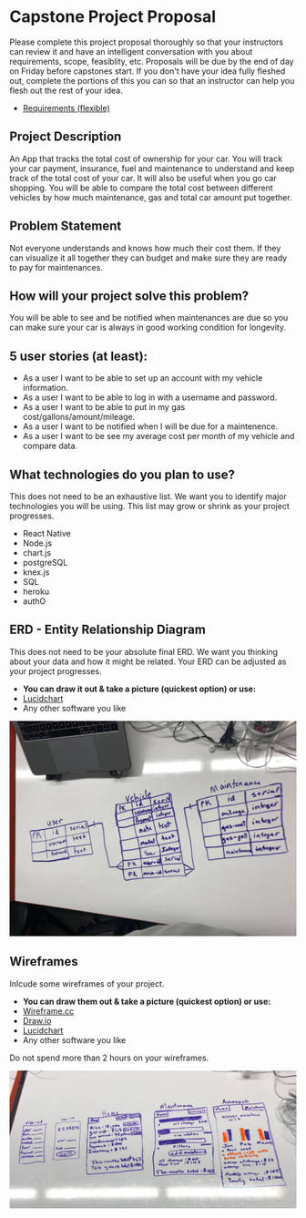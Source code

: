 # Capstone Project Proposal

Please complete this project proposal thoroughly so that your instructors can review it and have an intelligent conversation with you about requirements, scope, feasiblity, etc. Proposals will be due by the end of day on Friday before capstones start. If you don't have your idea fully fleshed out, complete the portions of this you can so that an instructor can help you flesh out the rest of your idea.

* [Requirements (flexible)](https://gist.github.com/matt-winzer/745abaadb509371dfee2a756c8da0c5e)

## Project Description

An App that tracks the total cost of ownership for your car.  You will track your car payment, insurance, fuel and maintenance to understand and keep track of the total cost of your car.  It will also be useful when you go car shopping. You will be able to compare the total cost between different vehicles by how much maintenance, gas and total car amount put together.

## Problem Statement

Not everyone understands and knows how much their cost them.  If they can visualize it all together they can budget and make sure they are ready to pay for maintenances.

## How will your project solve this problem?

You will be able to see and be notified when maintenances are due so you can   make sure your car is always in good working condition for longevity.

## 5 user stories (at least):

* As a user I want to be able to set up an account with my vehicle information.
* As a user I want to be able to log in with a username and password.
* As a user I want to be able to put in my gas cost/gallons/amount/mileage.
* As a user I want to be notified when I will be due for a maintenence.
* As a user I want to be see my average cost per month of my vehicle and compare data.

## What technologies do you plan to use?

This does not need to be an exhaustive list. We want you to identify major technologies you will be using. This list may grow or shrink as your project progresses.

* React Native
* Node.js
* chart.js
* postgreSQL
* knex.js
* SQL
* heroku
* authO


## ERD - Entity Relationship Diagram

This does not need to be your absolute final ERD. We want you thinking about your data and how it might be related. Your ERD can be adjusted as your project progresses. 
* **You can draw it out & take a picture (quickest option) or use:**
* [Lucidchart](https://www.lucidchart.com/)
* Any other software you like
<img src="img/erd.jpg"/>


## Wireframes

Inlcude some wireframes of your project.
* **You can draw them out & take a picture (quickest option) or use:**
* [Wireframe.cc](https://wireframe.cc/)
* [Draw.io](https://www.draw.io/)
* [Lucidchart](https://www.lucidchart.com/)
* Any other software you like

Do not spend more than 2 hours on your wireframes.

<img src="img/wire-frame.jpg"/>
